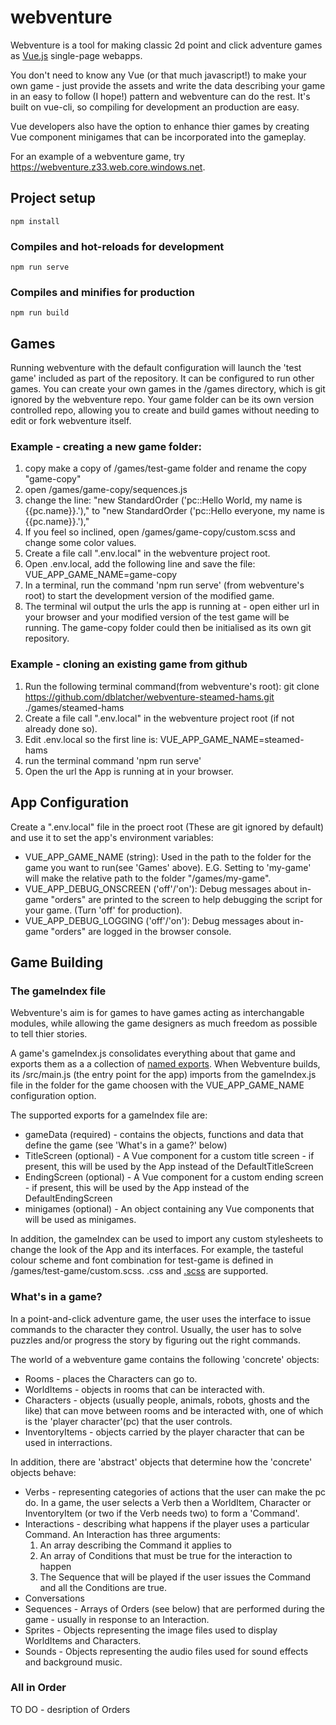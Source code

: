 # webventure
Webventure is a tool for making classic 2d point and click adventure games as [Vue.js](https://vuejs.org/) single-page webapps. 

You don't need to know any Vue (or that much javascript!) to make your own game - just provide the assets and write the data describing your game in an easy to follow (I hope!) pattern and webventure can do the rest. It's built on vue-cli, so compiling for development an production are easy.

Vue developers also have the option to enhance thier games by creating Vue component minigames that can be incorporated into the gameplay.

For an example of a webventure game, try https://webventure.z33.web.core.windows.net.

## Project setup
```
npm install
```

### Compiles and hot-reloads for development
```
npm run serve
```

### Compiles and minifies for production
```
npm run build
```


## Games
Running webventure with the default configuration will launch the 'test game' included as part of the repository. It can be configured to run other games.
You can create your own games in the /games directory, which is git ignored by the webventure repo. Your game folder can be its own version controlled repo, allowing you to create and build games without needing to edit or fork webventure itself.

### Example - creating a new game folder:
1. copy make a copy of /games/test-game folder and rename the copy "game-copy"
2. open /games/game-copy/sequences.js
3. change the line:
    "new StandardOrder ('pc::Hello World, my name is {{pc.name}}.'),"
to
    "new StandardOrder ('pc::Hello everyone, my name is {{pc.name}}.'),"
4. If you feel so inclined, open /games/game-copy/custom.scss and change some color values.
5. Create a file call ".env.local" in the webventure project root.
6. Open .env.local, add the following line and save the file:
    VUE_APP_GAME_NAME=game-copy
7. In a terminal, run the command 'npm run serve' (from webventure's root) to start the development version of the modified game.
8. The terminal wil output the urls the app is running at - open either url in your browser and your modified version of the test game will be running.
The game-copy folder could then be initialised as its own git repository.

### Example - cloning an existing game from github
1. Run the following terminal command(from webventure's root):
    git clone https://github.com/dblatcher/webventure-steamed-hams.git ./games/steamed-hams
2. Create a file call ".env.local" in the webventure project root (if not already done so).
3. Edit .env.local so the first line is:
    VUE_APP_GAME_NAME=steamed-hams
4. run the terminal command 'npm run serve'
5. Open the url the App is running at in your browser.


## App Configuration
Create a ".env.local" file in the proect root (These are git ignored by default) and use it to set the app's environment variables:
* VUE_APP_GAME_NAME (string): Used in the path to the folder for the game you want to run(see 'Games' above). E.G. Setting to 'my-game' will make the relative path to the folder "/games/my-game".
* VUE_APP_DEBUG_ONSCREEN ('off'/'on'): Debug messages about in-game "orders" are printed to the screen to help debugging the script for your game. (Turn 'off' for production).
* VUE_APP_DEBUG_LOGGING ('off'/'on'): Debug messages about in-game "orders" are logged in the browser console.


## Game Building
### The gameIndex file
Webventure's aim is for games to have games acting as interchangable modules, while allowing the game designers as much freedom as possible to tell thier stories. 

A game's gameIndex.js consolidates everything about that game and exports them as a a collection of [named exports](https://developer.mozilla.org/en-US/docs/Web/JavaScript/Reference/Statements/export). When Webventure builds, its /src/main.js (the entry point for the app) imports from the gameIndex.js file in the folder for the game choosen with the VUE_APP_GAME_NAME configuration option.

The supported exports for a gameIndex file are:
* gameData (required) - contains the objects, functions and data that define the game (see 'What's in a game?' below) 
* TitleScreen (optional) - A Vue component for a custom title screen - if present, this will be used by the App instead of the DefaultTitleScreen 
* EndingScreen (optional) - A Vue component for a custom ending screen - if present, this will be used by the App instead of the DefaultEndingScreen
* minigames (optional) - An object containing any Vue components that will be used as minigames.

In addition, the gameIndex can be used to import any custom stylesheets to change the look of the App and its interfaces. For example, the tasteful colour scheme and font combination for test-game is defined in /games/test-game/custom.scss. .css and [.scss](https://sass-lang.com/documentation/syntax) are supported.

### What's in a game?
In a point-and-click adventure game, the user uses the interface to issue commands to the character they control. Usually, the user has to solve puzzles and/or progress the story by figuring out the right commands.

The world of a webventure game contains the following 'concrete' objects:
* Rooms - places the Characters can go to.
* WorldItems - objects in rooms that can be interacted with.
* Characters - objects (usually people, animals, robots, ghosts and the like) that can move between rooms and be interacted with, one of which is the 'player character'(pc) that the user controls.
* InventoryItems - objects carried by the player character that can be used in interractions.

In addition, there are 'abstract' objects that determine how the 'concrete' objects behave:
* Verbs - representing categories of actions that the user can make the pc do. In a game, the user selects a Verb then a WorldItem, Character or InventoryItem (or two if the Verb needs two) to form a 'Command'.
* Interactions - describing what happens if the player uses a particular Command. An Interaction has three arguments:
    1. An array describing the Command it applies to
    2. An array of Conditions that must be true for the interaction to happen
    3. The Sequence that will be played if the user issues the Command and all the Conditions are true.
* Conversations
* Sequences - Arrays of Orders (see below) that are performed during the game - usually in response to an Interaction.
* Sprites - Objects representing the image files used to display WorldItems and Characters.
* Sounds - Objects representing the audio files used for sound effects and background music.

### All in Order
TO DO - desription of Orders